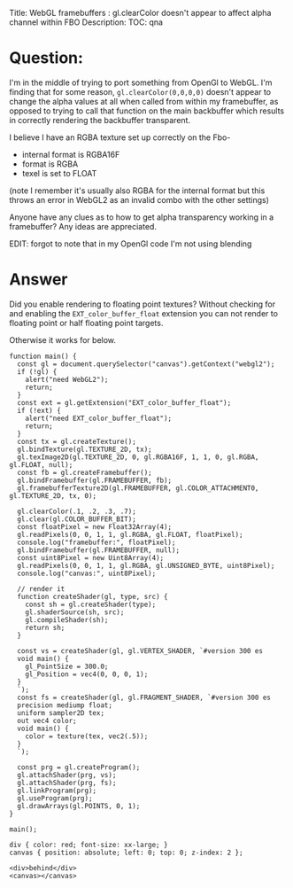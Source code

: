 Title: WebGL framebuffers : gl.clearColor doesn't appear to affect alpha channel within FBO
Description:
TOC: qna

# Question:

I'm in the middle of trying to port something from OpenGl to WebGL. I'm finding that for some reason, `gl.clearColor(0,0,0,0)` doesn't appear to change the alpha values at all when called from within my framebuffer, as opposed to trying to call that function on the main backbuffer which results in correctly rendering the backbuffer transparent. 

I believe I have an RGBA texture set up correctly on the Fbo- 

* internal format is RGBA16F
* format is RGBA
* texel is set to FLOAT

(note I remember it's usually also RGBA for the internal format but this throws an error in WebGL2 as an invalid combo with the other settings)

Anyone have any clues as to how to get alpha transparency working in a framebuffer? Any ideas are appreciated.

EDIT: forgot to note that in my OpenGl code I'm not using blending 

# Answer

Did you enable rendering to floating point textures? Without checking for and enabling the `EXT_color_buffer_float` extension you can not render to floating point or half floating point targets.

Otherwise it works for below. 

<!-- begin snippet: js hide: false console: true babel: false -->

<!-- language: lang-js -->

    function main() {
      const gl = document.querySelector("canvas").getContext("webgl2");
      if (!gl) {
        alert("need WebGL2");
        return;
      }
      const ext = gl.getExtension("EXT_color_buffer_float");
      if (!ext) {
        alert("need EXT_color_buffer_float");
        return;
      }
      const tx = gl.createTexture();
      gl.bindTexture(gl.TEXTURE_2D, tx);
      gl.texImage2D(gl.TEXTURE_2D, 0, gl.RGBA16F, 1, 1, 0, gl.RGBA, gl.FLOAT, null);
      const fb = gl.createFramebuffer();
      gl.bindFramebuffer(gl.FRAMEBUFFER, fb);
      gl.framebufferTexture2D(gl.FRAMEBUFFER, gl.COLOR_ATTACHMENT0, gl.TEXTURE_2D, tx, 0);

      gl.clearColor(.1, .2, .3, .7);
      gl.clear(gl.COLOR_BUFFER_BIT);
      const floatPixel = new Float32Array(4);
      gl.readPixels(0, 0, 1, 1, gl.RGBA, gl.FLOAT, floatPixel);
      console.log("framebuffer:", floatPixel);
      gl.bindFramebuffer(gl.FRAMEBUFFER, null);
      const uint8Pixel = new Uint8Array(4);
      gl.readPixels(0, 0, 1, 1, gl.RGBA, gl.UNSIGNED_BYTE, uint8Pixel);
      console.log("canvas:", uint8Pixel);

      // render it
      function createShader(gl, type, src) {
        const sh = gl.createShader(type);
        gl.shaderSource(sh, src);
        gl.compileShader(sh);
        return sh;
      }

      const vs = createShader(gl, gl.VERTEX_SHADER, `#version 300 es
      void main() {
        gl_PointSize = 300.0;
        gl_Position = vec4(0, 0, 0, 1);
      }
      `);
      const fs = createShader(gl, gl.FRAGMENT_SHADER, `#version 300 es
      precision mediump float;
      uniform sampler2D tex;
      out vec4 color;
      void main() {
        color = texture(tex, vec2(.5));
      }
      `);

      const prg = gl.createProgram();
      gl.attachShader(prg, vs);
      gl.attachShader(prg, fs);
      gl.linkProgram(prg);
      gl.useProgram(prg);
      gl.drawArrays(gl.POINTS, 0, 1);
    }

    main();




<!-- language: lang-css -->

    div { color: red; font-size: xx-large; }
    canvas { position: absolute; left: 0; top: 0; z-index: 2 };


<!-- language: lang-html -->

    <div>behind</div>
    <canvas></canvas>


<!-- end snippet -->


